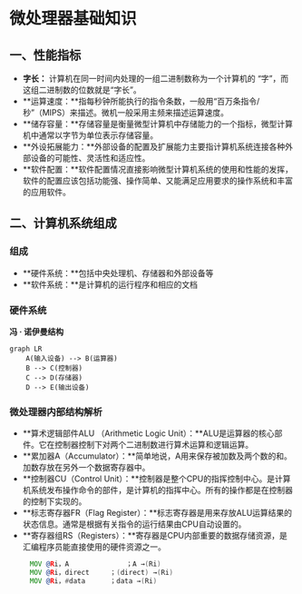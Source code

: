 # 微处理器基础知识

## 一、性能指标

- **字长：** 计算机在同一时间内处理的一组二进制数称为一个计算机的 “字”，而这组二进制数的位数就是“字长”。
- **运算速度：**指每秒钟所能执行的指令条数，一般用“百万条指令/ 秒”（MIPS）来描述。微机一般采用主频来描述运算速度。
- **储存容量：**存储容量是衡量微型计算机中存储能力的一个指标，微型计算机中通常以字节为单位表示存储容量。
- **外设拓展能力：**外部设备的配置及扩展能力主要指计算机系统连接各种外部设备的可能性、灵活性和适应性。
- **软件配置：**软件配置情况直接影响微型计算机系统的使用和性能的发挥，软件的配置应该包括功能强、操作简单、又能满足应用要求的操作系统和丰富的应用软件。

## 二、计算机系统组成

### 组成

- **硬件系统：**包括中央处理机、存储器和外部设备等
- **软件系统：**是计算机的运行程序和相应的文档

### 硬件系统

**冯 · 诺伊曼结构**

```mermaid
graph LR
	A(输入设备) --> B(运算器)
	B --> C(控制器)
	C --> D(存储器)
	D --> E(输出设备)
```

### 微处理器内部结构解析

- **算术逻辑部件ALU （Arithmetic Logic Unit）：**ALU是运算器的核心部件。它在控制器控制下对两个二进制数进行算术运算和逻辑运算。
- **累加器A（Accumulator）：**简单地说，A用来保存被加数及两个数的和。加数存放在另外一个数据寄存器中。
- **控制器CU（Control Unit）：**控制器是整个CPU的指挥控制中心。是计算机系统发布操作命令的部件，是计算机的指挥中心。所有的操作都是在控制器的控制下实现的。
- **标志寄存器FR（Flag Register）：**标志寄存器是用来存放ALU运算结果的状态信息。通常是根据有关指令的运行结果由CPU自动设置的。
- **寄存器组RS（Registers）：**寄存器是CPU内部重要的数据存储资源，是汇编程序员能直接使用的硬件资源之一。

```asm
     MOV @Ri，A          	；A →(Ri)
     MOV @Ri，direct		；(direct) →(Ri)
     MOV @Ri，#data		；data →(Ri)

```





















